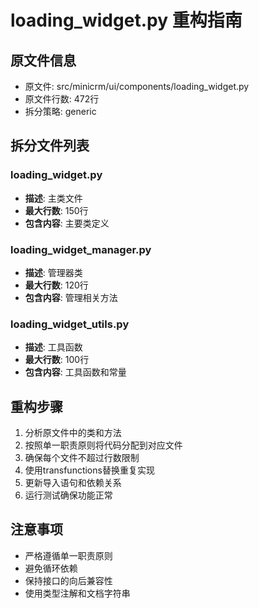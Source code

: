 # loading_widget.py 重构指南

## 原文件信息
- 原文件: src/minicrm/ui/components/loading_widget.py
- 原文件行数: 472行
- 拆分策略: generic

## 拆分文件列表

### loading_widget.py
- **描述**: 主类文件
- **最大行数**: 150行
- **包含内容**: 主要类定义

### loading_widget_manager.py
- **描述**: 管理器类
- **最大行数**: 120行
- **包含内容**: 管理相关方法

### loading_widget_utils.py
- **描述**: 工具函数
- **最大行数**: 100行
- **包含内容**: 工具函数和常量

## 重构步骤

1. 分析原文件中的类和方法
2. 按照单一职责原则将代码分配到对应文件
3. 确保每个文件不超过行数限制
4. 使用transfunctions替换重复实现
5. 更新导入语句和依赖关系
6. 运行测试确保功能正常

## 注意事项

- 严格遵循单一职责原则
- 避免循环依赖
- 保持接口的向后兼容性
- 使用类型注解和文档字符串
